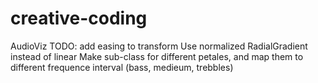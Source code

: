 # creative-coding

AudioViz TODO:
add easing to transform
Use normalized RadialGradient instead of linear
Make sub-class for different petales, and map them to different frequence interval (bass, medieum, trebbles)

